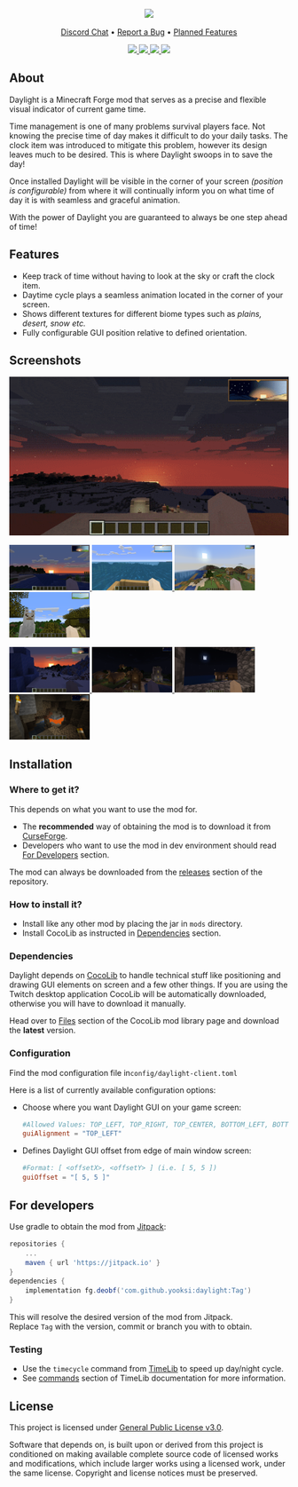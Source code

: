 <p align="center">
    <img src="assets/daylight_banner.gif"
</p><br/>
<p align="center">
    <a href="https://discord.gg/cerPQyS">Discord Chat</a> •
    <a href="https://github.com/yoco-labs/daylight/issues/new">Report a Bug</a> •
    <a href="https://github.com/yoco-labs/daylight/issues?q=is:issue%20label:feature%20is:open">Planned Features</a>
</p>
<p align="center">
    <a href="https://jitpack.io/#yooksi/daylight">
        <img src="https://jitpack.io/v/yooksi/daylight.svg">
    </a>
    <a href="https://curse.nikky.moe/api/url/384362">
		<img src="https://curse.nikky.moe/api/img/384362?logo">
	</a>
    <a href="https://www.gnu.org/licenses/">
        <img src="https://img.shields.io/github/license/yooksi/daylight">
    </a>
    <a href="https://discord.gg/cerPQyS">
        <img src="https://img.shields.io/discord/710517912485494794?color=7289DA&label=chat&logo=discord">
    </a>
</p>

## About

Daylight is a Minecraft Forge mod that serves as a precise and flexible visual indicator of current game time.

Time management is one of many problems survival players face. Not knowing the precise time of day makes it difficult to do your daily tasks. The clock item was introduced to mitigate this problem, however its design leaves much to be desired. This is where Daylight swoops in to save the day!

Once installed Daylight will be visible in the corner of your screen *(position is configurable)* from where it will continually inform you on what time of day it is with seamless and graceful animation.

With the power of Daylight you are guaranteed to always be one step ahead of time!

## Features

- Keep track of time without having to look at the sky or craft the clock item.
- Daytime cycle plays a seamless animation located in the corner of your screen.
- Shows different textures for different biome types such as *plains, desert, snow etc.*
- Fully configurable GUI position relative to defined orientation.

## Screenshots

<p float="left">
    <img src="assets/demo/daylight_time_lapse.gif">
</p>
<p float="left">
    <a href="https://raw.githubusercontent.com/yooksi/daylight/readme/assets/screenshots/sunrise.png" target="_blank">
        <img src="assets/screenshots/sunrise.png" width="145" height="82">
    </a>
    <a href="https://raw.githubusercontent.com/yooksi/daylight/readme/assets/screenshots/noon.png" target="_blank">
        <img src="assets/screenshots/noon.png" width="145" height="82">
    </a>
    <a href="https://raw.githubusercontent.com/yooksi/daylight/readme/assets/screenshots/day_1.png" target="_blank">
        <img src="assets/screenshots/day_1.png" width="145" height="82">
    </a>
    <a href="https://raw.githubusercontent.com/yooksi/daylight/readme/assets/screenshots/day_2.png" target="_blank">
        <img src="assets/screenshots/day_2.png" width="145" height="82">
    </a>
</p>
<p float="left">
    <a href="https://raw.githubusercontent.com/yooksi/daylight/readme/assets/screenshots/sunset.png" target="_blank">
        <img src="assets/screenshots/sunset.png" width="145" height="82">
    </a>
    <a href="https://raw.githubusercontent.com/yooksi/daylight/readme/assets/screenshots/midnight.png" target="_blank">
        <img src="assets/screenshots/midnight.png" width="145" height="82">
    </a>
    <a href="https://raw.githubusercontent.com/yooksi/daylight/readme/assets/screenshots/night.png" target="_blank">
        <img src="assets/screenshots/night.png" width="145" height="82">
    </a>
    <a href="https://raw.githubusercontent.com/yooksi/daylight/readme/assets/screenshots/mining.png" target="_blank">
        <img src="assets/screenshots/mining.png" width="145" height="82">
    </a>
</p>


## Installation

### Where to get it?

This depends on what you want to use the mod for.

- The **recommended** way of obtaining the mod is to download it from [CurseForge](https://www.curseforge.com/minecraft/mc-mods/daylight).
- Developers who want to use the mod in dev environment should read [For Developers](#for-developers) section.

The mod can always be downloaded from the [releases](https://github.com/yooksi/daylight/releases) section of the repository.

### How to install it?

- Install like any other mod by placing the jar in `mods` directory.
- Install CocoLib as instructed in [Dependencies](#dependencies) section.

### Dependencies

Daylight depends on [CocoLib](https://www.curseforge.com/minecraft/mc-mods/cocolib) to handle technical stuff like positioning and drawing GUI elements on screen and a few other things. If you are using the Twitch desktop application CocoLib will be automatically downloaded, otherwise you will have to download it manually.

Head over to [Files](https://www.curseforge.com/minecraft/mc-mods/cocolib/files) section of the CocoLib mod library page and download the **latest** version.

### Configuration

Find the mod configuration file in`config/daylight-client.toml`

Here is a list of currently available configuration options:

- Choose where you want Daylight GUI on your game screen:

  ```toml
  #Allowed Values: TOP_LEFT, TOP_RIGHT, TOP_CENTER, BOTTOM_LEFT, BOTTOM_RIGHT
  guiAlignment = "TOP_LEFT"
  ```

- Defines Daylight GUI offset from edge of main window screen:
  
  ```toml
  #Format: [ <offsetX>, <offsetY> ] (i.e. [ 5, 5 ])
  guiOffset = "[ 5, 5 ]"
  ```

## For developers

Use gradle to obtain the mod from [Jitpack](https://jitpack.io/#yooksi/daylight):

```groovy
repositories {
	...
	maven { url 'https://jitpack.io' }
}
dependencies {
    implementation fg.deobf('com.github.yooksi:daylight:Tag')
}
```

This will resolve the desired version of the mod from Jitpack.  
Replace `Tag` with the version, commit or branch you with to obtain.

### Testing

- Use the `timecycle` command from [TimeLib](https://github.com/yooksi/timelib) to speed up day/night cycle.  
- See [commands](https://github.com/yooksi/timelib#commands) section of TimeLib documentation for more information.

## License

This project is licensed under [General Public License v3.0](https://www.gnu.org/licenses).

Software that depends on, is built upon or derived from this project is conditioned on making available complete source code of licensed works and modifications, which include larger works using a licensed work, under the same license. Copyright and license notices must be preserved.

